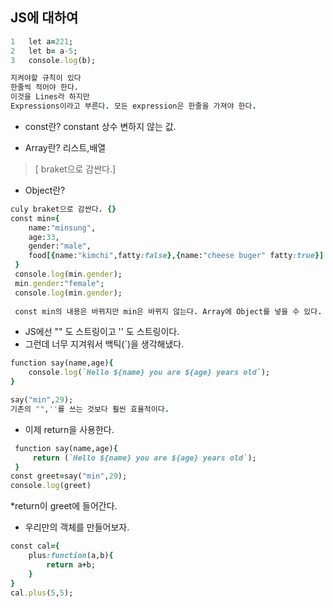 ## JS에 대하여
```ruby
1   let a=221;
2   let b= a-5;
3   console.log(b);

지켜야할 규칙이 있다 
한줄씩 적어야 한다.
이것을 Lines라 하지만
Expressions이라고 부른다. 모든 expression은 한줄을 가져야 한다.
```

* const란? constant 상수 변하지 않는 값.

* Array란? 리스트,배열 
> [ braket으로 감싼다.]
* Object란?
```ruby
culy braket으로 감싼다. {}
const min={
    name:"minsung",
    age:33,
    gender:"male",
    food[{name:"kimchi",fatty:false},{name:"cheese buger" fatty:true}]
 }
 console.log(min.gender);
 min.gender:"female";
 console.log(min.gender);
 
 const min의 내용은 바뀌지만 min은 바뀌지 않는다. Array에 Object를 넣을 수 있다.
 ```

 * JS에선 "" 도 스트링이고 '' 도 스트링이다.
 * 그런데 너무 지겨워서 백틱(`)을 생각해냈다.
 ```ruby
 function say(name,age){
     console.log(`Hello ${name} you are ${age} years old`);
 }

say("min",29);
기존의 "",''를 쓰는 것보다 훨씬 효율적이다.
```

* 이제 return을 사용한다.
```ruby
 function say(name,age){
     return (`Hello ${name} you are ${age} years old`);
 }
const greet=say("min",29);
console.log(greet)
```
*return이 greet에 들어간다.

* 우리만의 객체를 만들어보자.
```ruby
const cal={
    plus:function(a,b){
        return a+b;
    }
}
cal.plus(5,5);